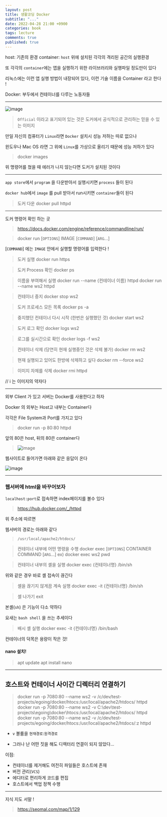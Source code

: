 ```yaml
---
layout: post
title: 생활코딩 Docker
subtitle: "..."
date: 2022-04-28 21:00 +0900
categories: book
tags: lecture
comments: true
published: true
---
```


host: 기존의 환경
container: `host` 위에 설치된 각각의 격리된 공간의 실행환경

또 각각의 `container`에는 앱을 실행하기 위한 라이브러리와 실행파일 정도만이 있다

리눅스에는 이런 앱 실행 방법이 내장되어 있다, 이런 기술 이름을 Container 라고 한다 !

Docker: 부두에서 컨테이너를 다루는 노동자들

---

![image](https://user-images.githubusercontent.com/66164361/164895989-eab90776-eee1-4bb3-9b88-9725cc08178e.png)

> `Official` 이라고 표기되어 있는 것은 도커에서 공식적으로 관리하는 믿을 수 있는 이미지

만일 자신의 컴퓨터가 `Linux`라면 `Docker` 설치시 성능 저하는 따로 없으나

윈도우나 Mac OS 라면 그 위에 `Linux`를 가상으로 올리기 때문에 성능 저하가 있다

> docker images

위 명령어를 쳤을 때 에러가 나지 않는다면 도커가 설치된 것이다

---

`app store`에서 `program` 을 다운받아서 실행시키면 `process` 들이 된다

`docker hub`에서 `image` 를 pull 받아서 run시키면 `container`들이 된다

> 도커 다운
> docker pull httpd

---

도커 명령어 확인 하는 곳

> https://docs.docker.com/engine/reference/commandline/run/

> docker run [`OPTIONS`] IMAGE [`COMMAND`] [`ARG`...]

[`COMMAND`] 에는 `IMAGE` 안에서 실행할 명령어를 입력한다 !

> 도커 실행
> docker run https

> 도커 Process 확인
> docker ps

> 이름을 부여해서 실행
> docker run --name {컨테이너 이름} httpd
> docker run --name ws2 httpd

> 컨테이너 중지
> docker stop ws2

> 도커 프로세스 모든 목록
> docker ps -a

> 중지했던 컨테이너 다시 시작 (한번은 실행했던 것)
> docker start ws2

> 도커 로그 확인
> docker logs ws2

> 로그를 실시간으로 확인
> docker logs -f ws2

> 컨테이너 삭제 (당연히 현재 실행중인 것은 삭제 불가)
> docker rm ws2

> 현재 실행되고 있어도 한방에 삭제하고 싶다
> docker rm --force ws2

> 이미지 자체를 삭제
> docker rmi httpd

// i 는 이미지의 약자다

---

외부 Client 가 있고 서버는 Docker를 사용한다고 하자

Docker 의 외부는 Host고 내부는 Container다

각각은 File System과 Port를 가지고 있다

> docker run -p 80:80 httpd

앞의 80은 host, 뒤의 80은 container다

> ![image](https://user-images.githubusercontent.com/66164361/164896833-36759acf-f951-455b-8496-3581b3333619.png)

웹사이트로 들어가면 아래와 같은 응답이 온다

![image](https://user-images.githubusercontent.com/66164361/164898142-99829f4c-3533-4e20-9986-59f27a59ff1f.png)

---

### 웹서버에 html을 바꾸어보자

`localhost:port`로 접속하면 index페이지를 볼수 있다

> https://hub.docker.com/_/httpd

위 주소에 따르면

웹서버의 경로는 아래와 같다

> `/usr/local/apache2/htdocs/`

> 컨테이너 내부에 어떤 명령을 수행
> docker exec [`OPTIONS`] CONTAINER COMMAND [`ARG`...]
> ex) docker exec ws2 pwd

> 컨테이너 내부의 셸을 실행
> docker exec {컨테이너명} /bin/sh

위와 같은 경우 바로 셸 접속이 끊긴다

> 셸을 끊기지 않게끔 계속 실행
> docker exec -it {컨테이너명} /bin/sh

> 셸 나가기
> exit

본셸(`sh`) 은 기능이 다소 약하다

요새는 `bash shell` 을 쓰는 추세이다

> 배시 셸 실행
> docker exec -it {컨테이너명} /bin/bash

컨테이너의 덕목은 용량이 작은 것!

#### nano 설치!

> apt update
> apt install nano

---

## 호스트와 컨테이너 사이간 디렉터리 연결하기

> docker run -p 7080:80 --name ws2 -v /c/dev/test-projects/egoing/docker/htocs:/usr/local/apache2/htdocs/ httpd
> docker run -p 7080:80 --name ws2 -v C:\dev\test-projects\egoing\docker\htocs:/usr/local/apache2/htdocs/ httpd
> docker run -p 7080:80 --name ws2 -v /c/dev/test-projects/egoing/docker/htocs:/usr/local/apache2/htdocs/:z httpd

- `v` 볼륨을 `현재경로`:`원격경로`

- 그러나 난 어떤 짓을 해도 디렉터리 연결이 되지 않았다...

이점:

- 컨테이너를 제거해도 여전히 파일들은 호스트에 존재
- 버전 관리(`VCS`)
- 에디터로 편리하게 코드를 편집
- 호스트에서 백업 정책 수행

---

지식 지도 서말 !

> https://seomal.com/map/1/129
